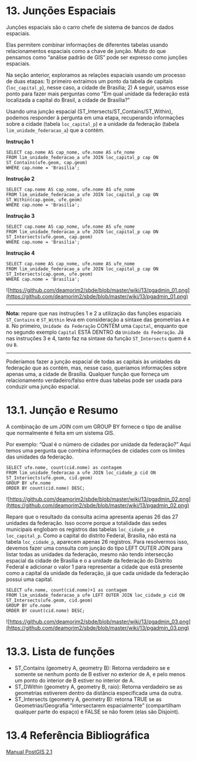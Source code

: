 # 13. Junções Espaciais

Junções espaciais são o carro chefe de sistema de bancos de dados espaciais.

Elas permitem combinar informações de diferentes tabelas usando relacionamentos espaciais como a chave de junção. Muito do que pensamos como “análise padrão de GIS” pode ser expresso como junções espaciais.

Na seção anterior, exploramos as relações espaciais usando um processo de duas etapas: 1) primeiro extraímos um ponto da tabela de capitais (`loc_capital_p`), nesse caso, a cidade de Brasília; 2) A seguir, usamos esse ponto para fazer mais perguntas como "Em qual unidade da federação está localizada a capital do Brasil, a cidade de Brasília?"

Usando uma junção espacial (ST_Intersects/ST_Contains/ST_Within), podemos responder à pergunta em uma etapa, recuperando informações sobre a cidade (tabela `loc_capital_p`) e a unidade da federação (tabela `lim_unidade_federacao_a`) que a contém.

**Instrução 1**

    SELECT cap.nome AS cap_nome, ufe.nome AS ufe_nome
    FROM lim_unidade_federacao_a ufe JOIN loc_capital_p cap ON ST_Contains(ufe.geom, cap.geom)
    WHERE cap.nome = 'Brasília';

**Instrução 2**

    SELECT cap.nome AS cap_nome, ufe.nome AS ufe_nome
    FROM lim_unidade_federacao_a ufe JOIN loc_capital_p cap ON ST_Within(cap.geom, ufe.geom)
    WHERE cap.nome = 'Brasília';

**Instrução 3**

    SELECT cap.nome AS cap_nome, ufe.nome AS ufe_nome
    FROM lim_unidade_federacao_a ufe JOIN loc_capital_p cap ON ST_Intersects(ufe.geom, cap.geom)
    WHERE cap.nome = 'Brasília';

**Instrução 4**

    SELECT cap.nome AS cap_nome, ufe.nome AS ufe_nome
    FROM lim_unidade_federacao_a ufe JOIN loc_capital_p cap ON ST_Intersects(cap.geom, ufe.geom)
    WHERE cap.nome = 'Brasília';

![https://github.com/deamorim2/sbde/blob/master/wiki/13/pgadmin_01.png](https://github.com/deamorim2/sbde/blob/master/wiki/13/pgadmin_01.png)
***
**Nota:**
 repare que nas instruções 1 e 2 a utilização das funções espaciais `ST_Contains` e `ST_Within` leva em consideração a sintaxe das geometrias `A` e `B`. No primeiro, `Unidade da Federação` CONTÉM uma `Capital`, enquanto que no segundo exemplo `Capital` ESTÁ DENTRO da `Unidade da Federação`.
Já nas instruções 3 e 4, tanto faz na sintaxe da função `ST_Intersects` quem é `A` ou `B`.
***


Poderíamos fazer a junção espacial de todas as capitais às unidades da federação que as contém, mas, nesse caso, queríamos informações sobre apenas uma, a cidade de Brasília. Qualquer função que forneça um relacionamento verdadeiro/falso entre duas tabelas pode ser usada para conduzir uma junção espacial.

# 13.1. Junção e Resumo

A combinação de um JOIN com um GROUP BY fornece o tipo de análise que normalmente é feita em um sistema GIS.

Por exemplo: “Qual é o número de cidades por unidade da federação?” Aqui temos uma pergunta que combina informações de cidades com os limites das unidades da federação.

    SELECT ufe.nome, count(cid.nome) as contagem
    FROM lim_unidade_federacao_a ufe JOIN loc_cidade_p cid ON ST_Intersects(ufe.geom, cid.geom)
    GROUP BY ufe.nome
    ORDER BY count(cid.nome) DESC;

![https://github.com/deamorim2/sbde/blob/master/wiki/13/pgadmin_02.png](https://github.com/deamorim2/sbde/blob/master/wiki/13/pgadmin_02.png)

Repare que o resultado da consulta acima apresenta apenas 26 das 27 unidades da federação. Isso ocorre porque a totalidade das sedes municipais englobam os registros das tabelas `loc_cidade_p` e `loc_capital_p`. Como a capital do distrito Federal, Brasília, não está na tabela `loc_cidade_p`, aparecem apenas 26 registros. Para resolvermos isso, devemos fazer uma consulta com junção do tipo LEFT OUTER JOIN para listar todas as unidades da federação, mesmo não tendo intersecção espacial da cidade de Brasília e o a unidade da federação do Distrito Federal e adicionar o valor 1 para representar a cidade que está presente como a capital da unidade da federação, já que cada unidade da federação possui uma capital.

    SELECT ufe.nome, count(cid.nome)+1 as contagem
    FROM lim_unidade_federacao_a ufe LEFT OUTER JOIN loc_cidade_p cid ON ST_Intersects(ufe.geom, cid.geom)
    GROUP BY ufe.nome
    ORDER BY count(cid.nome) DESC;

![https://github.com/deamorim2/sbde/blob/master/wiki/13/pgadmin_03.png](https://github.com/deamorim2/sbde/blob/master/wiki/13/pgadmin_03.png)

# 13.3. Lista de funções

* ST_Contains (geometry A, geometry B): Retorna verdadeiro se e somente se nenhum ponto de B estiver no exterior de A, e pelo menos um ponto do interior de B estiver no interior de A.
* ST_DWithin (geometry A, geometry B, raio): Retorna verdadeiro se as geometrias estiverem dentro da distância especificada uma da outra.
* ST_Intersects (geometry A, geometry B): retorna TRUE se as Geometrias/Geografia “intersectarem espacialmente” (compartilham qualquer parte do espaço) e FALSE se não forem (elas são Disjoint).

# 13.4 Referência Bibliográfica

[Manual PostGIS 2.1](http://postgis.net/docs/manual-2.1/)
